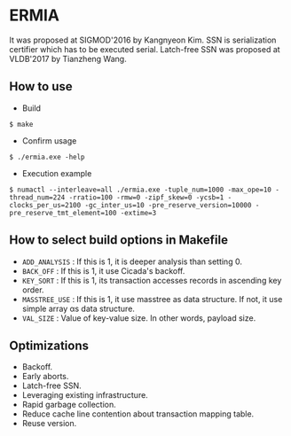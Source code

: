 # ERMIA
It was proposed at SIGMOD'2016 by Kangnyeon Kim.
SSN is serialization certifier which has to be executed serial.
Latch-free SSN was proposed at VLDB'2017 by Tianzheng Wang.

## How to use
- Build 
```
$ make
```
- Confirm usage 
```
$ ./ermia.exe -help
```
- Execution example 
```
$ numactl --interleave=all ./ermia.exe -tuple_num=1000 -max_ope=10 -thread_num=224 -rratio=100 -rmw=0 -zipf_skew=0 -ycsb=1 -clocks_per_us=2100 -gc_inter_us=10 -pre_reserve_version=10000 -pre_reserve_tmt_element=100 -extime=3
```

## How to select build options in Makefile
- `ADD_ANALYSIS` : If this is 1, it is deeper analysis than setting 0.
- `BACK_OFF` : If this is 1, it use Cicada's backoff.
- `KEY_SORT` : If this is 1, its transaction accesses records in ascending key order.
- `MASSTREE_USE` : If this is 1, it use masstree as data structure. If not, it use simple array αs data structure.
- `VAL_SIZE` : Value of key-value size. In other words, payload size.

## Optimizations
- Backoff.
- Early aborts.
- Latch-free SSN.
- Leveraging existing infrastructure.
- Rapid garbage collection.
- Reduce cache line contention about transaction mapping table.
- Reuse version.
